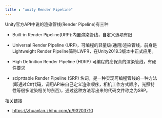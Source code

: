 ```yaml
---
title : "unity Render Pipeline"
---
```


Unity官方API中说的渲染管线(Render Pipeline)有三种

-   Built-in Render Pipeline(URP):内置渲染管线，自定义选项有限

-   Universal Render Pipeline (URP)，可编程的轻量级(通用)渲染管线，前身是Lightweight Render Pipeline简称LWPR，在Unity2019.3版本中正式应用。

-   High Definition Render Pipeline (HDRP) 可编程的高保真的渲染管线，有硬件要求

-   sciprttable Render Pipeline (SRP) 名词，是一种实现可编程管线的一种方法(即通过C#代码，调用API来自己定义渲染顺序，相机工作方式顺序，光照特性等很多渲染相关的东西)，通过这种方法写出来的代码文件称之为SRP。

相关链接

-   <https://zhuanlan.zhihu.com/p/93203710>
